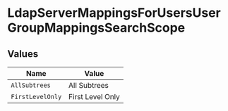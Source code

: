 # LdapServerMappingsForUsersUserGroupMappingsSearchScope


## Values

| Name             | Value            |
| ---------------- | ---------------- |
| `AllSubtrees`    | All Subtrees     |
| `FirstLevelOnly` | First Level Only |